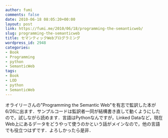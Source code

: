 ```yaml
---
author: fumi
comments: false
date: 2010-06-18 08:05:20+00:00
layout: post
link: https://fumi.me/2010/06/18/programming-the-semanticweb/
slug: programming-the-semanticweb
title: セマンティックWebプログラミング
wordpress_id: 2948
categories:
- Book
- Programming
- python
- SemanticWeb
tags:
- Book
- LOD
- python
- SemanticWeb
---
```


オライリーさんの"Programming the Semantic Web"を有志で監訳した本が6/26に出ます．サンプルコードは監訳者一同が結構書き直して動くようにしたので，試しながら読めます．言語はPythonなんですが，Linked Dataなど，現在Web上にあるデータをどうやって使うのかという話がメインなので，他の言語でも役立つはずです．よろしかったら是非．
